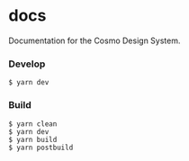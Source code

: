 # docs

Documentation for the Cosmo Design System.

### Develop

    $ yarn dev

### Build

    $ yarn clean
    $ yarn dev
    $ yarn build
    $ yarn postbuild
